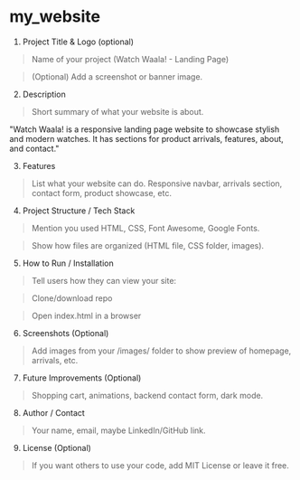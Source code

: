 # my_website


1. Project Title & Logo (optional)

  > Name of your project (Watch Waala! - Landing Page)

  > (Optional) Add a screenshot or banner image.

2. Description

  > Short summary of what your website is about.

   "Watch Waala! is a responsive landing page website to showcase stylish and modern watches. It has sections for product        arrivals, features, about, and contact."

3. Features

  > List what your website can do.
    Responsive navbar, arrivals section, contact form, product showcase, etc.

4. Project Structure / Tech Stack

  > Mention you used HTML, CSS, Font Awesome, Google Fonts.

  > Show how files are organized (HTML file, CSS folder, images).

5. How to Run / Installation

  > Tell users how they can view your site:

  > Clone/download repo

  > Open index.html in a browser


6. Screenshots (Optional)

  > Add images from your /images/ folder to show preview of homepage, arrivals, etc.

7. Future Improvements (Optional)

  > Shopping cart, animations, backend contact form, dark mode.

8. Author / Contact

  > Your name, email, maybe LinkedIn/GitHub link.

9. License (Optional)

  > If you want others to use your code, add MIT License or leave it free.
